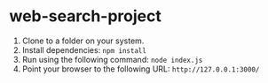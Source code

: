 # web-search-project

1. Clone to a folder on your system.
2. Install dependencies: `npm install`
3. Run using the following command: `node index.js`
4. Point your browser to the following URL: `http://127.0.0.1:3000/`
  
